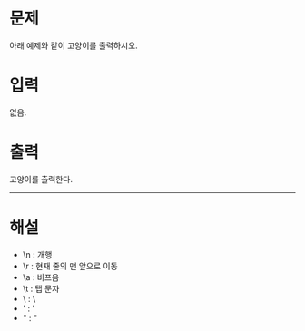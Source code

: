 # 문제
아래 예제와 같이 고양이를 출력하시오.

# 입력
없음.

# 출력
고양이를 출력한다.

----------------------------------------------------------------------------------------

# 해설
- \n : 개행
- \r : 현재 줄의 맨 앞으로 이동
- \a : 비프음
- \t : 탭 문자
- \\ : \
- \' : '
- \" : "